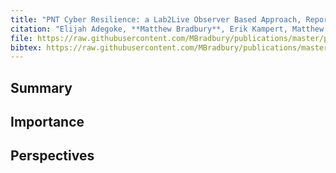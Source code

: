 ```yaml
---
title: "PNT Cyber Resilience: a Lab2Live Observer Based Approach, Report 1: GNSS Resilience and Identified Vulnerabilities"
citation: "Elijah Adegoke, **Matthew Bradbury**, Erik Kampert, Matthew Higgins, Tim Watson, Paul Jennings, Colin Ford, Guy Buesnel, and Steve Hickling. PNT Cyber Resilience: a Lab2Live Observer Based Approach, Report 1: GNSS Resilience and Identified Vulnerabilities. Technical Report 1, University of Warwick, Coventry, UK, April 2020. Version 1.0. URL: <http://wrap.warwick.ac.uk/139519/>."
file: https://raw.githubusercontent.com/MBradbury/publications/master/papers/PNTReport1.pdf
bibtex: https://raw.githubusercontent.com/MBradbury/publications/master/bibtex/Adegoke_2020_PntCyberResilience.bib
---
```


## Summary

## Importance

## Perspectives


